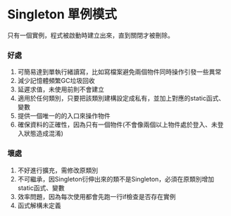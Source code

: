 # Singleton 單例模式
只有一個實例，程式被啟動時建立出來，直到關閉才被刪除。

### 好處
1. 可簡易達到單執行緒讀寫，比如寫檔案避免兩個物件同時操作引發一些異常
2. 減少記憶體頻繁GC垃圾回收
3. 延遲求值，未使用前則不會建立
4. 適用於任何類別，只要把該類別建構設定成私有，並加上對應的static函式、變數
5. 提供一個唯一的的入口來操作物件
6. 確保資料的正確性，因為只有一個物件(不會像兩個以上物件處於登入、未登入狀態造成混淆)
### 壞處
1. 不好進行擴充，需修改原類別
2. 不可繼承，因Singleton衍伸出來的類不是Singleton，必須在原類別增加static函式、變數
3. 效率問題，因為每次使用都會先跑一行if檢查是否存在實例
4. 函式解構未定義

